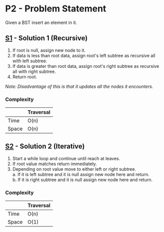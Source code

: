 # P2 - Problem Statement
Given a BST insert an element in it.

## [S1](https://github.com/Lakshitnagar/DS-ALGO/blob/master/ds/binarySearchTree/p2/S1.java) - Solution 1 (Recursive)
1. If root is null, assign new node to it.
2. If data is less than root data, assign root's left subtree as recursive all with left subtree.
3. If data is greater than root data, assign root's right subtree as recursive all with right subtree.
4. Return root.

_Note: Disadvantage of this is that it updates all the nodes it encounters._

### Complexity

|               | Traversal     |
| ------------- | ------------- |
| Time          | O(n)          |
| Space         | O(n)          |

## [S2](https://github.com/Lakshitnagar/DS-ALGO/blob/master/ds/binarySearchTree/p2/S2.java) - Solution 2 (Iterative)
1. Start a while loop and continue until reach at leaves.
2. If root value matches return immediately.
3. Depending on root value move to either left or right subtree.\
    a. If it is left subtree and it is null assign new node here and return.\
    b. If it is right subtree and it is null assign new node here and return.

### Complexity

|               | Traversal     |
| ------------- | ------------- |
| Time          | O(n)          |
| Space         | O(1)          |
